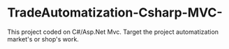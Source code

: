 # TradeAutomatization-Csharp-MVC-
This project coded on C#/Asp.Net Mvc. Target the project automatization market's or shop's work.
